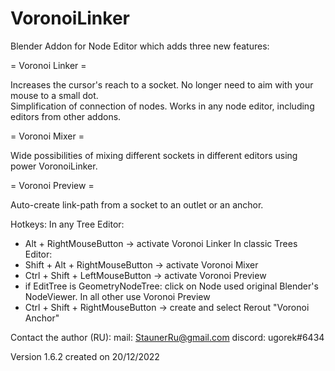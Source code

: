 # VoronoiLinker
Blender Addon for Node Editor which adds three new features:

= Voronoi Linker =

Increases the cursor's reach to a socket. No longer need to aim with your mouse to a small dot.  
Simplification of connection of nodes. Works in any node editor, including editors from other addons.  

= Voronoi Mixer =

Wide possibilities of mixing different sockets in different editors using power VoronoiLinker.

= Voronoi Preview =

Auto-create link-path from a socket to an outlet or an anchor.

Hotkeys:
In any Tree Editor:  
 + Alt + RightMouseButton  -> activate Voronoi Linker
In classic Trees Editor:  
 + Shift + Alt + RightMouseButton -> activate Voronoi Mixer
 + Ctrl + Shift + LeftMouseButton -> activate Voronoi Preview
 + if EditTree is GeometryNodeTree: click on Node used original Blender's NodeViewer. In all other use Voronoi Preview
 + Ctrl + Shift + RightMouseButton -> create and select Rerout "Voronoi Anchor"

Contact the author (RU):
mail: StaunerRu@gmail.com
discord: ugorek#6434

Version 1.6.2 created on 20/12/2022
